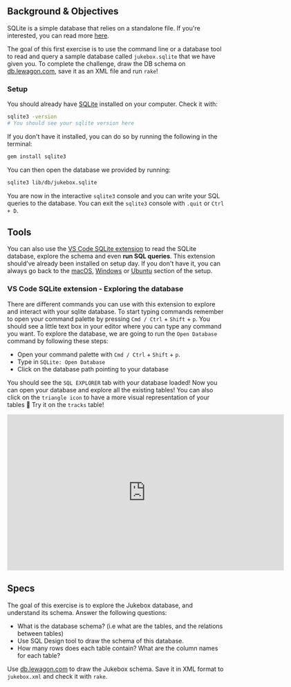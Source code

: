 ## Background & Objectives

SQLite is a simple database that relies on a standalone file. If you're interested, you can read more [here](http://en.wikipedia.org/wiki/SQLite).

The goal of this first exercise is to use the command line or a database tool to read and query a sample database called `jukebox.sqlite` that we have given you. To complete the challenge, draw the DB schema on [db.lewagon.com](http://db.lewagon.com/), save it as an XML file and run `rake`!

### Setup

You should already have [SQLite](https://sqlite.org/index.html) installed on your computer. Check it with:

```bash
sqlite3 -version
# You should see your sqlite version here
```

If you don't have it installed, you can do so by running the following in the terminal:

```bash
gem install sqlite3
```

You can then open the database we provided by running:

```bash
sqlite3 lib/db/jukebox.sqlite
```

You are now in the interactive `sqlite3` console and you can write your SQL queries to the database. You can exit the `sqlite3` console with `.quit` or `Ctrl + D`.

## Tools

You can also use the [VS Code SQLite extension](https://marketplace.visualstudio.com/items?itemName=alexcvzz.vscode-sqlite) to read the SQLite database, explore the schema and even **run SQL queries**. This extension should've already been installed on setup day. If you don't have it, you can always go back to the [macOS](https://github.com/lewagon/setup/blob/master/macos.md#vscode_extensions), [Windows](https://github.com/lewagon/setup/blob/master/windows.md#vscode_extensions) or [Ubuntu](https://github.com/lewagon/setup/blob/master/ubuntu.md#vscode_extensions) section of the setup.

### VS Code SQLite extension - Exploring the database

There are different commands you can use with this extension to explore and interact with your sqlite database. To start typing commands remember to open your command palette by pressing `Cmd / Ctrl` + `Shift` + `p`. You should see a little text box in your editor where you can type any command you want. To explore the database, we are going to run the `Open Database` command by following these steps:

- Open your command palette with `Cmd / Ctrl` + `Shift` + `p`.
- Type in `SQLite: Open Database`
- Click on the database path pointing to your database

You should see the `SQL EXPLORER` tab with your database loaded! Now you can open your database and explore all the existing tables! You can also click on the `triangle icon` to have a more visual representation of your tables 🙌 Try it on the `tracks` table!

<iframe src="https://player.vimeo.com/video/690525143?h=75949ff5a2" width="640" height="360" frameborder="0" webkitallowfullscreen mozallowfullscreen allowfullscreen></iframe>

## Specs

The goal of this exercise is to explore the Jukebox database, and understand its schema. Answer the following questions:
- What is the database schema? (i.e what are the tables, and the relations between tables)
- Use SQL Design tool to draw the schema of this database.
- How many rows does each table contain? What are the column names for each table?

Use [db.lewagon.com](http://db.lewagon.com/) to draw the Jukebox schema. Save it in XML format to `jukebox.xml` and check it with `rake`.
